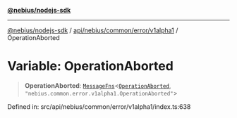 [**@nebius/nodejs-sdk**](../../../../../../README.md)

***

[@nebius/nodejs-sdk](../../../../../../README.md) / [api/nebius/common/error/v1alpha1](../README.md) / OperationAborted

# Variable: OperationAborted

> **OperationAborted**: [`MessageFns`](../../../../../../runtime/protos/core/interfaces/MessageFns.md)\<[`OperationAborted`](../interfaces/OperationAborted.md), `"nebius.common.error.v1alpha1.OperationAborted"`\>

Defined in: src/api/nebius/common/error/v1alpha1/index.ts:638
